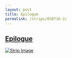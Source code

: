 ```yaml
---
layout: post
title: Epilogue
permalink: /strips/050716-2/
---
```


## [Epilogue](/strips/050716-2/)

<a href='../images/ph050716_2.gif'><img src='../images/ph050716_2.gif' alt='Strip Image' /></a>


<!-- include copyright-strip.html -->